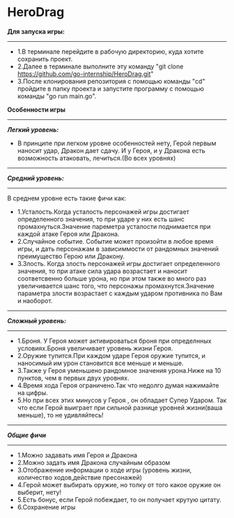 # HeroDrag
**Для запуска игры:**
***
- 1.В терминале перейдите в рабочую директорию, куда хотите сохранить проект.
- 2.Далее в терминале выполните эту команду "git clone https://github.com/go-internship/HeroDrag.git"
- 3.После клонирования репозитория с помощью команды "cd" пройдите в папку проекта и запустите программу с помощью команды "go run main.go".

**Особенности игры**
***
***Легкий уровень:***
- В принципе при легком уровне особенностей нету, Герой первым наносит удар, Дракон дает сдачу. И у Героя, и у Дракона есть возможность атаковать, лечиться.(Во всех уровнях)
*** 
***Средний уровень:***
***
В среднем уровне есть такие фичи как:
- 1.Усталость.Когда усталость персонажей игры достигает определенного значения, то при ударе у них есть шанс промахнуться.Значение пареметра усталости поднимается при каждой атаке Героя или Дракона.
- 2.Случайное событие. Событие может произойти в любое время игры, и дать персонажам в зависиммости от рандомных значений  преимущество Герою или Дракону.
- 3.Злость. Когда злость персонажей игры достигает определенного значения, то при атаке сила удара возрастает и наносит соответсвенно больше урона, но при этом также во много раз увеличивается шанс того, что персонажы промахнутся.Значение параметра злости возрастает с каждым ударом противника по Вам и наоборот.
***
***Сложный уровень:***
***
- 1.Броня. У Героя может активироваться броня при определнных условиях.Броня увеличивает уровень жизни Героя.
- 2.Оружие тупится.При каждом ударе Героя оружие тупится, и наносимый им урон становится все меньше и меньше.
- 3.Также у Героя уменьшено рандомное значения урона.Ниже на 10 пунктов, чем в первых двух уровнях.
- 4.Время хода Героя ограничено.Так что недолго думая нажимайте на цифры.
- 5.Но при всех этих минусов у Героя , он обладает Супер Ударом. Так что если Герой выиграет при сильной разнице уровней жизни(ваша меньше), то не удивляйтесь!
***
***Общие фичи***
***
- 1.Можно задавать имя Героя и Дракона
- 2.Можно задать имя Дракона случайным образом
- 3.Отображение информации о ходе игры (уровень жизни, количество ходов,действие пресонажей)
- 4.Герой может выбирать оружие, но толку от того какое оружие он выберит, нету!
- 5.Есть бонус, если Герой побеждает, то он получает крутую цитату.
- 6.Сохранение игры
